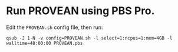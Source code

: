 # Run PROVEAN using PBS Pro.

Edit the `PROVEAN.sh` config file, then run:

```
qsub -J 1-N -v config=PROVEAN.sh -l select=1:ncpus=1:mem=4GB -l walltime=48:00:00 PROVEAN.pbs
```
